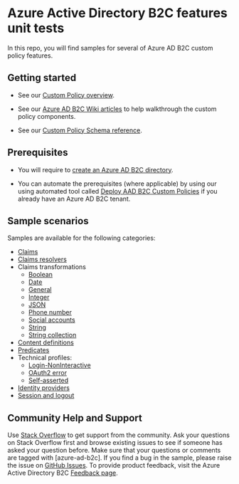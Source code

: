 # Azure Active Directory B2C features unit tests

In this repo, you will find samples for several of Azure AD B2C custom policy features.

## Getting started

- See our [Custom Policy overview](https://docs.microsoft.com/en-us/azure/active-directory-b2c/custom-policy-overview).

- See our [Azure AD B2C Wiki articles](https://azure-ad-b2c.github.io/azureadb2ccommunity.io/docs/custom-policy-concepts/) to help walkthrough the custom policy components.

- See our [Custom Policy Schema reference](https://docs.microsoft.com/en-us/azure/active-directory-b2c/trustframeworkpolicy).

## Prerequisites
- You will require to [create an Azure AD B2C directory](https://docs.microsoft.com/en-us/azure/active-directory-b2c/tutorial-create-tenant).

- You can automate the prerequisites (where applicable) by using our using automated tool called [Deploy AAD B2C Custom Policies](https://aka.ms/iefsetup) if you already have an Azure AD B2C tenant.

## Sample scenarios

Samples are available for the following categories:

- [Claims](claims)
- [Claims resolvers](claims-resolver)
- Claims transformations
  - [Boolean](claims-transformation/boolean/)
  - [Date](claims-transformation/date/)
  - [General](claims-transformation/general/)
  - [Integer](claims-transformation/integer/)
  - [JSON](claims-transformation/json/)
  - [Phone number](claims-transformation/phoneNumber/)
  - [Social accounts](claims-transformation/social/)
  - [String](claims-transformation/string/)
  - [String collection](claims-transformation/stringCollection/)
- [Content definitions](./content-definition/)
- [Predicates](./predicates/)
- Technical profiles:
  - [Login-NonInteractive](technical-profiles/login-NonInteractive/)
  - [OAuth2 error](technical-profiles/oauth2-error/)
  - [Self-asserted](technical-profiles/self-asserted/)
- [Identity providers](Identity-providers)
- [Session and logout](./session)

## Community Help and Support

Use [Stack Overflow](https://stackoverflow.com/questions/tagged/azure-ad-b2c) to get support from the community. Ask your questions on Stack Overflow first and browse existing issues to see if someone has asked your question before. Make sure that your questions or comments are tagged with [azure-ad-b2c].
If you find a bug in the sample, please raise the issue on [GitHub Issues](https://github.com/azure-ad-b2c/samples/issues).
To provide product feedback, visit the Azure Active Directory B2C [Feedback page](https://feedback.azure.com/d365community/forum/22920db1-ad25-ec11-b6e6-000d3a4f0789#).
